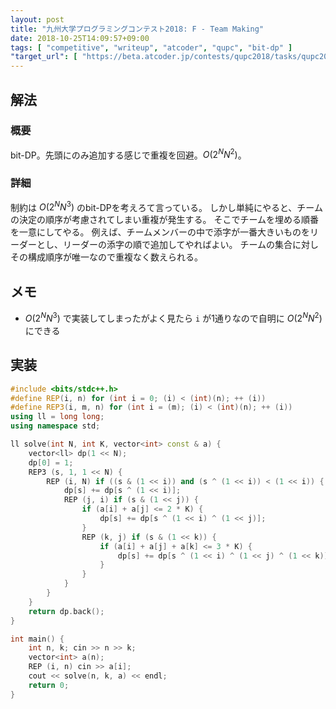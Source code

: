 ```yaml
---
layout: post
title: "九州大学プログラミングコンテスト2018: F - Team Making"
date: 2018-10-25T14:09:57+09:00
tags: [ "competitive", "writeup", "atcoder", "qupc", "bit-dp" ]
"target_url": [ "https://beta.atcoder.jp/contests/qupc2018/tasks/qupc2018_f" ]
---
```


## 解法

### 概要

bit-DP。先頭にのみ追加する感じで重複を回避。$O(2^N N^2)$。

### 詳細

制約は $O(2^N N^3)$ のbit-DPを考えろて言っている。
しかし単純にやると、チームの決定の順序が考慮されてしまい重複が発生する。
そこでチームを埋める順番を一意にしてやる。
例えば、チームメンバーの中で添字が一番大きいものをリーダーとし、リーダーの添字の順で追加してやればよい。
チームの集合に対しその構成順序が唯一なので重複なく数えられる。

## メモ

-   $O(2^N N^3)$ で実装してしまったがよく見たら `i` が$1$通りなので自明に $O(2^N N^2)$ にできる

## 実装

``` c++
#include <bits/stdc++.h>
#define REP(i, n) for (int i = 0; (i) < (int)(n); ++ (i))
#define REP3(i, m, n) for (int i = (m); (i) < (int)(n); ++ (i))
using ll = long long;
using namespace std;

ll solve(int N, int K, vector<int> const & a) {
    vector<ll> dp(1 << N);
    dp[0] = 1;
    REP3 (s, 1, 1 << N) {
        REP (i, N) if ((s & (1 << i)) and (s ^ (1 << i)) < (1 << i)) {
            dp[s] += dp[s ^ (1 << i)];
            REP (j, i) if (s & (1 << j)) {
                if (a[i] + a[j] <= 2 * K) {
                    dp[s] += dp[s ^ (1 << i) ^ (1 << j)];
                }
                REP (k, j) if (s & (1 << k)) {
                    if (a[i] + a[j] + a[k] <= 3 * K) {
                        dp[s] += dp[s ^ (1 << i) ^ (1 << j) ^ (1 << k)];
                    }
                }
            }
        }
    }
    return dp.back();
}

int main() {
    int n, k; cin >> n >> k;
    vector<int> a(n);
    REP (i, n) cin >> a[i];
    cout << solve(n, k, a) << endl;
    return 0;
}
```
